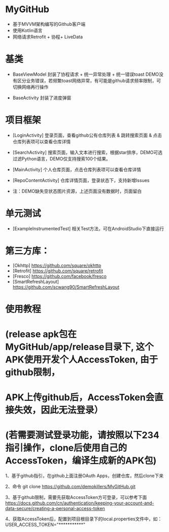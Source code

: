 # MyGitHub

- 基于MVVM架构编写的Github客户端
- 使用Kotlin语言
- 网络请求Retrofit + 协程+ LiveData

# 基类

- BaseViewModel 封装了协程请求 + 统一异常处理 + 统一错误toast
DEMO没有区分业务错误，若频繁toast网络异常，有可能是github请求频率限制，可切换网络再行操作

- BaseActivity 封装了进度弹窗

# 项目框架

- [LoginActivity] 登录页面，查看github公有仓库列表 & 跳转搜索页面 & 点击仓库列表项可以查看仓库详情
- [SearchActivity] 搜索页面，输入文本进行搜索，根据star排序，DEMO可选过滤Python语言，DEMO仅支持搜索100个结果。
- [MainActivity] 个人仓库页面，点击仓库列表项可以查看仓库详情
- [RepoContentActivity] 仓库详情页面，登录状态下，支持新增Issues

- 注：DEMO缺失空状态图片资源，上述页面没有数据时，页面留白

# 单元测试

- [ExampleInstrumentedTest] 相关Test方法，可在AndroidStudio下直接运行

# 第三方库：

- [Okhttp] https://github.com/square/okhttp
- [Retrofit] https://github.com/square/retrofit
- [Fresco] https://github.com/facebook/fresco
- [SmartRefreshLayout] https://github.com/scwang90/SmartRefreshLayout

# 使用教程
# (release apk包在MyGitHub/app/release目录下, 这个APK使用开发个人AccessToken, 由于github限制，
# APK上传github后，AccessToken会直接失效，因此无法登录）
# (若需要测试登录功能，请按照以下234指引操作，clone后使用自己的AccessToken，编译生成新的APK包)

1、基于github指引，在github上面注册OAuth Apps，创建仓库，然后clone下来

2、命令 git clone https://github.com/demokillers/MyGitHub.git

3、基于github限制，需要先获取AccessToken方可登录，可以参考下面
https://docs.github.com/cn/authentication/keeping-your-account-and-data-secure/creating-a-personal-access-token

4、获取AccessToken后，配置到项目根目录下的local.properties文件中，如：
USER_ACCESS_TOKEN="***********"


